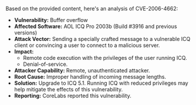 Based on the provided content, here's an analysis of CVE-2006-4662:

*   **Vulnerability:** Buffer overflow
*   **Affected Software:** AOL ICQ Pro 2003b (Build #3916 and previous versions)
*   **Attack Vector:** Sending a specially crafted message to a vulnerable ICQ client or convincing a user to connect to a malicious server.
*   **Impact:**
    *   Remote code execution with the privileges of the user running ICQ.
    *   Denial-of-service.
*   **Attacker Capability:** Remote, unauthenticated attacker.
*   **Root Cause:** Improper handling of incoming message lengths.
*   **Solution:** Upgrade to ICQ 5.1. Running ICQ with reduced privileges may help mitigate the effects of this vulnerability.
*   **Reporting:** CoreLabs reported this vulnerability.